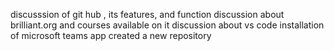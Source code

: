 discusssion of git hub , its features, and function
discussion about brilliant.org and courses available on it
discussion about vs code
installation of microsoft teams app
created a new repository
